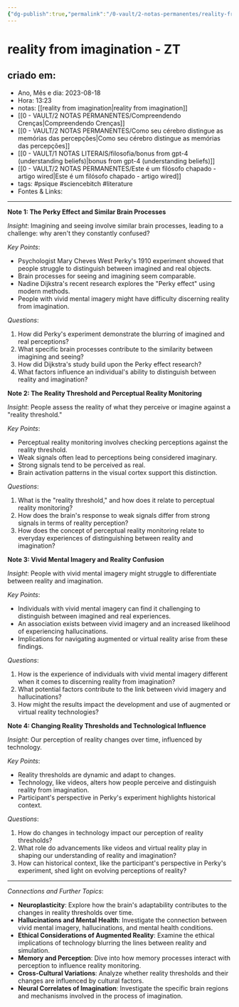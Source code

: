 ```yaml
---
{"dg-publish":true,"permalink":"/0-vault/2-notas-permanentes/reality-from-imagination-zt/","tags":["permanente","psique","sciencebitch","literature"],"dgHomeLink":true,"dgShowLocalGraph":true,"dgShowFileTree":true,"dgEnableSearch":true,"noteIcon":""}
---
```


# reality from imagination - ZT

## criado em: 
-  Ano, Mês e dia: 2023-08-18
- Hora: 13:23
- notas: [[reality from imagination\|reality from imagination]]
- [[0 - VAULT/2 NOTAS PERMANENTES/Compreendendo Crenças\|Compreendendo Crenças]]
- [[0 - VAULT/2 NOTAS PERMANENTES/Como seu cérebro distingue as memórias das percepções\|Como seu cérebro distingue as memórias das percepções]]
- [[0 - VAULT/1 NOTAS LITERAIS/filosofia/bonus from gpt-4 (understanding beliefs)\|bonus from gpt-4 (understanding beliefs)]]
- [[0 - VAULT/2 NOTAS PERMANENTES/Este é um filósofo chapado - artigo wired\|Este é um filósofo chapado - artigo wired]]
- tags: #psique #sciencebitch #literature 
- Fontes & Links: 
---
**Note 1: The Perky Effect and Similar Brain Processes**

*Insight*: Imagining and seeing involve similar brain processes, leading to a challenge: why aren't they constantly confused?

*Key Points*: 
- Psychologist Mary Cheves West Perky's 1910 experiment showed that people struggle to distinguish between imagined and real objects.
- Brain processes for seeing and imagining seem comparable.
- Nadine Dijkstra's recent research explores the "Perky effect" using modern methods.
- People with vivid mental imagery might have difficulty discerning reality from imagination.

*Questions*:
1. How did Perky's experiment demonstrate the blurring of imagined and real perceptions?
2. What specific brain processes contribute to the similarity between imagining and seeing?
3. How did Dijkstra's study build upon the Perky effect research?
4. What factors influence an individual's ability to distinguish between reality and imagination?

**Note 2: The Reality Threshold and Perceptual Reality Monitoring**

*Insight*: People assess the reality of what they perceive or imagine against a "reality threshold."

*Key Points*: 
- Perceptual reality monitoring involves checking perceptions against the reality threshold.
- Weak signals often lead to perceptions being considered imaginary.
- Strong signals tend to be perceived as real.
- Brain activation patterns in the visual cortex support this distinction.

*Questions*:
1. What is the "reality threshold," and how does it relate to perceptual reality monitoring?
2. How does the brain's response to weak signals differ from strong signals in terms of reality perception?
3. How does the concept of perceptual reality monitoring relate to everyday experiences of distinguishing between reality and imagination?

**Note 3: Vivid Mental Imagery and Reality Confusion**

*Insight*: People with vivid mental imagery might struggle to differentiate between reality and imagination.

*Key Points*: 
- Individuals with vivid mental imagery can find it challenging to distinguish between imagined and real experiences.
- An association exists between vivid imagery and an increased likelihood of experiencing hallucinations.
- Implications for navigating augmented or virtual reality arise from these findings.

*Questions*:
1. How is the experience of individuals with vivid mental imagery different when it comes to discerning reality from imagination?
2. What potential factors contribute to the link between vivid imagery and hallucinations?
3. How might the results impact the development and use of augmented or virtual reality technologies?

**Note 4: Changing Reality Thresholds and Technological Influence**

*Insight*: Our perception of reality changes over time, influenced by technology.

*Key Points*: 
- Reality thresholds are dynamic and adapt to changes.
- Technology, like videos, alters how people perceive and distinguish reality from imagination.
- Participant's perspective in Perky's experiment highlights historical context.

*Questions*:
1. How do changes in technology impact our perception of reality thresholds?
2. What role do advancements like videos and virtual reality play in shaping our understanding of reality and imagination?
3. How can historical context, like the participant's perspective in Perky's experiment, shed light on evolving perceptions of reality?

---

*Connections and Further Topics*:
- **Neuroplasticity**: Explore how the brain's adaptability contributes to the changes in reality thresholds over time.
- **Hallucinations and Mental Health**: Investigate the connection between vivid mental imagery, hallucinations, and mental health conditions.
- **Ethical Considerations of Augmented Reality**: Examine the ethical implications of technology blurring the lines between reality and simulation.
- **Memory and Perception**: Dive into how memory processes interact with perception to influence reality monitoring.
- **Cross-Cultural Variations**: Analyze whether reality thresholds and their changes are influenced by cultural factors.
- **Neural Correlates of Imagination**: Investigate the specific brain regions and mechanisms involved in the process of imagination.